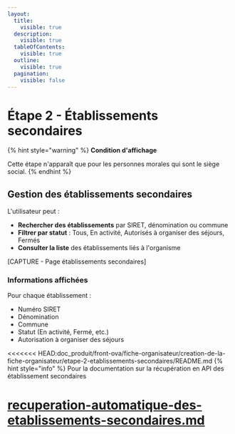 ```yaml
---
layout:
  title:
    visible: true
  description:
    visible: true
  tableOfContents:
    visible: true
  outline:
    visible: true
  pagination:
    visible: false
---
```


# Étape 2 - Établissements secondaires

{% hint style="warning" %}
**Condition d'affichage**

Cette étape n'apparaît que pour les personnes morales qui sont le siège social.
{% endhint %}

## Gestion des établissements secondaires

L'utilisateur peut :

* **Rechercher des établissements** par SIRET, dénomination ou commune
* **Filtrer par statut** : Tous, En activité, Autorisés à organiser des séjours, Fermés
* **Consulter la liste** des établissements liés à l'organisme

[CAPTURE - Page établissements secondaires]

### Informations affichées

Pour chaque établissement :

* Numéro SIRET
* Dénomination
* Commune
* Statut (En activité, Fermé, etc.)
* Autorisation à organiser des séjours

<<<<<<< HEAD:doc_produit/front-ova/fiche-organisateur/creation-de-la-fiche-organisateur/etape-2-etablissements-secondaires/README.md
{% hint style="info" %}
Pour la documentation sur la récupération en API des établissement secondaires

[recuperation-automatique-des-etablissements-secondaires.md](recuperation-automatique-des-etablissements-secondaires.md "mention")
=======

